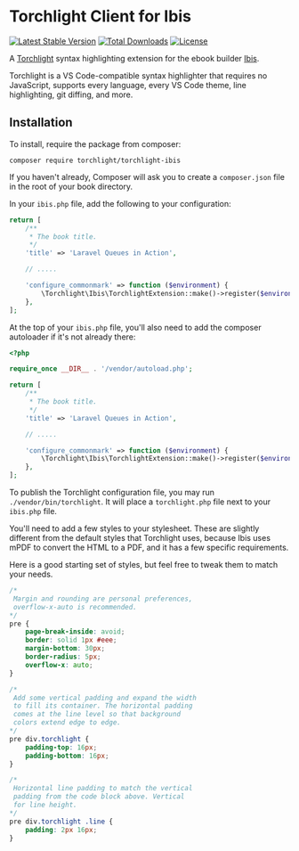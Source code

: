 # Torchlight Client for Ibis

[![Latest Stable Version](https://poser.pugx.org/torchlight/torchlight-ibis/v)](//packagist.org/packages/torchlight/torchlight-ibis) [![Total Downloads](https://poser.pugx.org/torchlight/torchlight-ibis/downloads)](//packagist.org/packages/torchlight/torchlight-ibis) [![License](https://poser.pugx.org/torchlight/torchlight-ibis/license)](//packagist.org/packages/torchlight/torchlight-ibis)


A [Torchlight](https://torchlight.dev) syntax highlighting extension for the ebook builder [Ibis](https://github.com/themsaid/ibis).

Torchlight is a VS Code-compatible syntax highlighter that requires no JavaScript, supports every language, every VS Code theme, line highlighting, git diffing, and more.

## Installation

To install, require the package from composer:

```
composer require torchlight/torchlight-ibis
```

If you haven't already, Composer will ask you to create a `composer.json` file in the root of your book directory.  

In your `ibis.php` file, add the following to your configuration:

```php
return [
    /**
     * The book title.
     */
    'title' => 'Laravel Queues in Action',

    // .....

    'configure_commonmark' => function ($environment) {
        \Torchlight\Ibis\TorchlightExtension::make()->register($environment);
    },
];
```

At the top of your `ibis.php` file, you'll also need to add the composer autoloader if it's not already there:

```php
<?php

require_once __DIR__ . '/vendor/autoload.php';

return [
    /**
     * The book title.
     */
    'title' => 'Laravel Queues in Action',

    // .....

    'configure_commonmark' => function ($environment) {
        \Torchlight\Ibis\TorchlightExtension::make()->register($environment);
    },
];
```

To publish the Torchlight configuration file, you may run `./vendor/bin/torchlight`. It will place a `torchlight.php` file next to your `ibis.php` file.

You'll need to add a few styles to your stylesheet. These are slightly different from the default styles that Torchlight uses, because Ibis uses mPDF to convert the HTML to a PDF, and it has a few specific requirements.

Here is a good starting set of styles, but feel free to tweak them to match your needs.

```css
/*
 Margin and rounding are personal preferences,
 overflow-x-auto is recommended.
*/
pre {
    page-break-inside: avoid;
    border: solid 1px #eee;
    margin-bottom: 30px;
    border-radius: 5px;
    overflow-x: auto;
}

/*
 Add some vertical padding and expand the width
 to fill its container. The horizontal padding
 comes at the line level so that background
 colors extend edge to edge.
*/
pre div.torchlight {
    padding-top: 16px;
    padding-bottom: 16px;
}

/*
 Horizontal line padding to match the vertical
 padding from the code block above. Vertical 
 for line height.
*/
pre div.torchlight .line {
    padding: 2px 16px;
}
```
